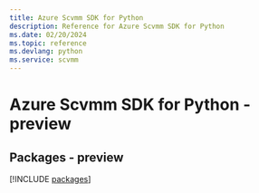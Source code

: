```yaml
---
title: Azure Scvmm SDK for Python
description: Reference for Azure Scvmm SDK for Python
ms.date: 02/20/2024
ms.topic: reference
ms.devlang: python
ms.service: scvmm
---
```

# Azure Scvmm SDK for Python - preview
## Packages - preview
[!INCLUDE [packages](scvmm-index.md)]